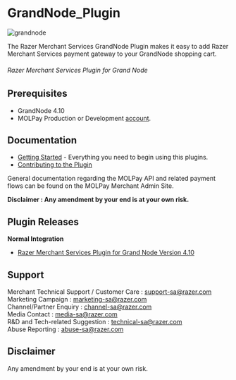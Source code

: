 # GrandNode_Plugin

![grandnode](https://user-images.githubusercontent.com/38641542/74416366-054e0100-4e80-11ea-99d5-f7e34315abbb.jpg)

The Razer Merchant Services GrandNode Plugin makes it easy to add Razer Merchant Services payment gateway to your GrandNode shopping cart.

###### Razer Merchant Services Plugin for Grand Node ######

Prerequisites
-------------

* GrandNode 4.10
* MOLPay Production or Development [account](https://merchant.razer.com/v3/enrol-with-us/).

Documentation
-------------

* [Getting Started](https://github.com/RazerMS/GrandNode_Plugin/wiki#getting-started) - Everything you need to begin using this plugins.
* [Contributing to the Plugin](https://github.com/RazerMS/GrandNode_Plugin/wiki/Contributing-to-the-Plugin)

General documentation regarding the MOLPay API and related payment flows can be found on the MOLPay Merchant Admin Site.

**Disclaimer : Any amendment by your end is at your own risk.**

Plugin Releases
---------------
**Normal Integration**
* [Razer Merchant Services Plugin for Grand Node Version 4.10](https://github.com/RazerMS/GrandNode_Plugin)

Support
-------

Merchant Technical Support / Customer Care : support-sa@razer.com <br>
Marketing Campaign : marketing-sa@razer.com <br>
Channel/Partner Enquiry : channel-sa@razer.com <br>
Media Contact : media-sa@razer.com <br>
R&D and Tech-related Suggestion : technical-sa@razer.com <br>
Abuse Reporting : abuse-sa@razer.com 

Disclaimer
----------
Any amendment by your end is at your own risk.
